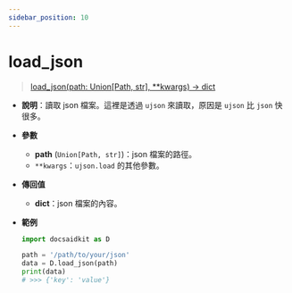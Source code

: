```yaml
---
sidebar_position: 10
---
```


# load_json

> [load_json(path: Union[Path, str], **kwargs) -> dict](https://github.com/DocsaidLab/DocsaidKit/blob/012540eebaebb2718987dd3ec0f7dcf40f403caa/docsaidkit/utils/files_utils.py#L50)

- **說明**：讀取 json 檔案。這裡是透過 `ujson` 來讀取，原因是 `ujson` 比 `json` 快很多。

- **參數**
    - **path** (`Union[Path, str]`)：json 檔案的路徑。
    - `**kwargs`：`ujson.load` 的其他參數。

- **傳回值**
    - **dict**：json 檔案的內容。

- **範例**

    ```python
    import docsaidkit as D

    path = '/path/to/your/json'
    data = D.load_json(path)
    print(data)
    # >>> {'key': 'value'}
    ```

